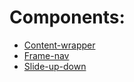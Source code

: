 # Components:

- [Content-wrapper](http://gitlab.awescode.com/awes-io/indigo-layout/blob/dev/docs/content-wrapper.md)
- [Frame-nav](http://gitlab.awescode.com/awes-io/indigo-layout/blob/dev/docs/frame-nav.md)
- [Slide-up-down](http://gitlab.awescode.com/awes-io/indigo-layout/blob/dev/docs/slide-up-down.md)
